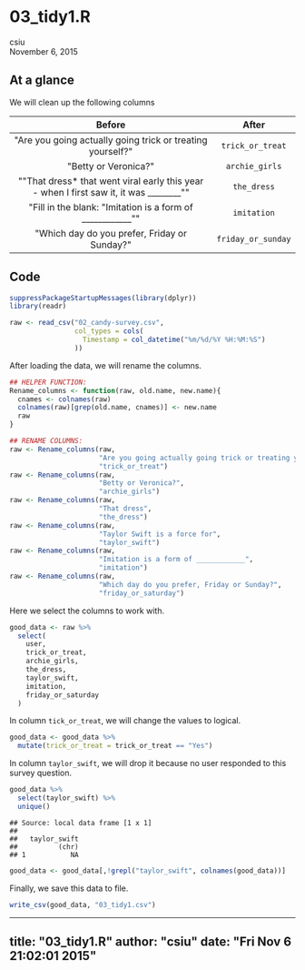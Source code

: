 # 03_tidy1.R
csiu  
November 6, 2015  
## At a glance
We will clean up the following columns

| Before | After |
|:------:|:-----:|
| "Are you going actually going trick or treating yourself?" | `trick_or_treat` |
| "Betty or Veronica?" | `archie_girls` |
| "\"That dress* that went viral early this year - when I first saw it, it was ________\"" | `the_dress` |
| "Fill in the blank: \"Imitation is a form of ____________\"" | `imitation` |
| "Which day do you prefer, Friday or Sunday?" | `friday_or_sunday` |

## Code


```r
suppressPackageStartupMessages(library(dplyr))
library(readr)

raw <- read_csv("02_candy-survey.csv",
                col_types = cols(
                  Timestamp = col_datetime("%m/%d/%Y %H:%M:%S")
                ))
```

After loading the data, we will rename the columns.


```r
## HELPER FUNCTION:
Rename_columns <- function(raw, old.name, new.name){
  cnames <- colnames(raw)
  colnames(raw)[grep(old.name, cnames)] <- new.name
  raw
}

## RENAME COLUMNS:
raw <- Rename_columns(raw,
                      "Are you going actually going trick or treating yourself?",
                      "trick_or_treat")
raw <- Rename_columns(raw,
                      "Betty or Veronica?",
                      "archie_girls")
raw <- Rename_columns(raw,
                      "That dress",
                      "the_dress")
raw <- Rename_columns(raw,
                      "Taylor Swift is a force for",
                      "taylor_swift")
raw <- Rename_columns(raw,
                      "Imitation is a form of ____________",
                      "imitation")
raw <- Rename_columns(raw,
                      "Which day do you prefer, Friday or Sunday?",
                      "friday_or_saturday")
```

Here we select the columns to work with.


```r
good_data <- raw %>%
  select(
    user,
    trick_or_treat,
    archie_girls,
    the_dress,
    taylor_swift,
    imitation,
    friday_or_saturday
  )
```

In column `tick_or_treat`, we will change the values to logical.


```r
good_data <- good_data %>%
  mutate(trick_or_treat = trick_or_treat == "Yes")
```

In column `taylor_swift`, we will drop it because no user responded to this survey question.


```r
good_data %>%
  select(taylor_swift) %>%
  unique()
```

```
## Source: local data frame [1 x 1]
## 
##   taylor_swift
##          (chr)
## 1           NA
```

```r
good_data <- good_data[,!grepl("taylor_swift", colnames(good_data))]
```

Finally, we save this data to file.


```r
write_csv(good_data, "03_tidy1.csv")
```


---
title: "03_tidy1.R"
author: "csiu"
date: "Fri Nov  6 21:02:01 2015"
---
